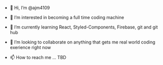 - 👋 Hi, I’m @ajm4109

- 👀 I’m interested in becoming a full time coding machine

- 🌱 I’m currently learning React, Styled-Components, Firebase, git and git hub

- 💞️ I’m looking to collaborate on anything that gets me real world coding exerience right now

- 📫 How to reach me ... TBD

<!---
ajm4109/ajm4109 is a ✨ special ✨ repository because its `README.md` (this file) appears on your GitHub profile.
You can click the Preview link to take a look at your changes.
--->
